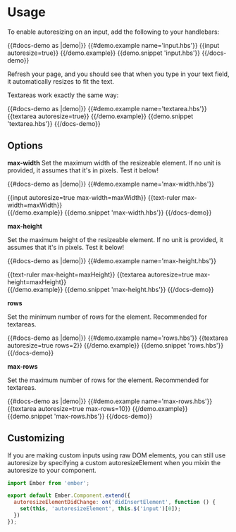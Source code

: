 # Usage

To enable autoresizing on an input, add the following to your handlebars:

{{#docs-demo as |demo|}}
  {{#demo.example name='input.hbs'}}
    {{input autoresize=true}}
  {{/demo.example}}
  {{demo.snippet 'input.hbs'}}
{{/docs-demo}}

Refresh your page, and you should see that when you type in your text field, it automatically resizes to fit the text.

Textareas work exactly the same way:

{{#docs-demo as |demo|}}
  {{#demo.example name='textarea.hbs'}}
    {{textarea autoresize=true}}
  {{/demo.example}}
  {{demo.snippet 'textarea.hbs'}}
{{/docs-demo}}


## Options

**max-width**
Set the maximum width of the resizeable element. If no unit is provided, it assumes that it's in pixels. Test it below!

{{#docs-demo as |demo|}}
  {{#demo.example name='max-width.hbs'}}
    <div class="columns">
      {{input autoresize=true max-width=maxWidth}}
      {{text-ruler max-width=maxWidth}}
    </div>
  {{/demo.example}}
  {{demo.snippet 'max-width.hbs'}}
{{/docs-demo}}


**max-height**

Set the maximum height of the resizeable element. If no unit is provided, it assumes that it's in pixels. Test it below!

{{#docs-demo as |demo|}}
  {{#demo.example name='max-height.hbs'}}
    <div class="rows">
      {{text-ruler max-height=maxHeight}}
      {{textarea autoresize=true max-height=maxHeight}}
    </div>
  {{/demo.example}}
  {{demo.snippet 'max-height.hbs'}}
{{/docs-demo}}

**rows**

Set the minimum number of rows for the element. Recommended for textareas.

{{#docs-demo as |demo|}}
  {{#demo.example name='rows.hbs'}}
    {{textarea autoresize=true rows=2}}
  {{/demo.example}}
  {{demo.snippet 'rows.hbs'}}
{{/docs-demo}}

**max-rows**

Set the maximum number of rows for the element. Recommended for textareas.

{{#docs-demo as |demo|}}
  {{#demo.example name='max-rows.hbs'}}
    {{textarea autoresize=true max-rows=10}}
  {{/demo.example}}
  {{demo.snippet 'max-rows.hbs'}}
{{/docs-demo}}

## Customizing

If you are making custom inputs using raw DOM elements, you can still use autoresize by specifying a custom autoresizeElement when you mixin the autoresize to your component.

```js
import Ember from 'ember';

export default Ember.Component.extend({
  autoresizeElementDidChange: on('didInsertElement', function () {
    set(this, 'autoresizeElement', this.$('input')[0]);
  })
});
```